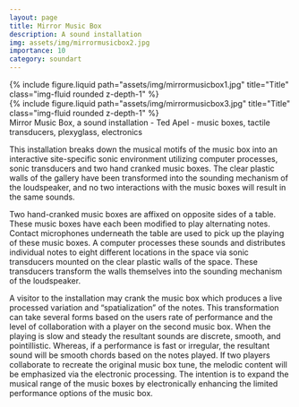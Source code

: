 ```yaml
---
layout: page
title: Mirror Music Box
description: A sound installation 
img: assets/img/mirrormusicbox2.jpg
importance: 10
category: soundart
---
```



<div class="row">
    <div class="col-sm mt-3 mt-md-0">
        {% include figure.liquid path="assets/img/mirrormusicbox1.jpg" title="Title" class="img-fluid rounded z-depth-1" %}
    </div>
     <div class="col-sm mt-3 mt-md-0">
        {% include figure.liquid path="assets/img/mirrormusicbox3.jpg" title="Title" class="img-fluid rounded z-depth-1" %}
    </div>
</div>
<div class="caption">
    Mirror Music Box, a sound installation - Ted Apel - music boxes, tactile transducers, plexyglass, electronics
</div>

This installation breaks down the musical motifs of the music box into an interactive site-specific sonic environment utilizing computer processes, sonic transducers and two hand cranked music boxes. The clear plastic walls of the gallery have been transformed into the sounding mechanism of the loudspeaker, and no two interactions with the music boxes will result in the same sounds.

Two hand-cranked music boxes are affixed on opposite sides of a table. These music boxes have each been modified to play alternating notes. Contact microphones underneath the table are used to pick up the playing of these music boxes. A computer processes these sounds and distributes individual notes to eight different locations in the space via sonic transducers mounted on the clear plastic walls of the space. These transducers transform the walls themselves into the sounding mechanism of the loudspeaker.

A visitor to the installation may crank the music box which produces a live processed variation and “spatialization” of the notes. This transformation can take several forms based on the users rate of performance and the level of collaboration with a player on the second music box. When the playing is slow and steady the resultant sounds are discrete, smooth, and pointillistic. Whereas, if a performance is fast or irregular, the resultant sound will be smooth chords based on the notes played. If two players collaborate to recreate the original music box tune, the melodic content will be emphasized via the electronic processing. The intention is to expand the musical range of the music boxes by electronically enhancing the limited performance options of the music box.

